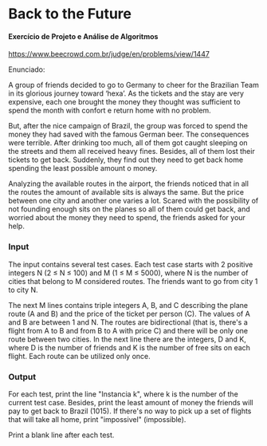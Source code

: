 
# Back to the Future
#### Exercício de Projeto e Análise de Algoritmos
https://www.beecrowd.com.br/judge/en/problems/view/1447

Enunciado:

A group of friends decided to go to Germany to cheer for the Brazilian Team in its glorious journey toward ‘hexa’. As the tickets and the stay are very expensive, each one brought the money they thought was sufficient to spend the month with confort e return home with no problem.

But, after the nice campaign of Brazil, the group was forced to spend the money they had saved with the famous German beer. The consequences were terrible. After drinking too much, all of them got caught sleeping on the streets and them all received heavy fines. Besides, all of them lost their tickets to get back. Suddenly, they find out they need to get back home spending the least possible amount o money.

Analyzing the available routes in the airport, the friends noticed that in all the routes the amount of available sits is always the same. But the price between one city and another one varies a lot. Scared with the possibility of not founding enough sits on the planes so all of them could get back, and worried about the money they need to spend, the friends asked for your help.

### Input
The input contains several test cases. Each test case starts with 2 positive integers N (2 ≤ N ≤ 100) and M (1 ≤ M ≤ 5000), where N is the number of cities that belong to M considered routes. The friends want to go from city 1 to city N.

The next M lines contains triple integers A, B, and C describing the plane route (A and B) and the price of the ticket per person (C). The values of A and B are between 1 and N. The routes are bidirectional (that is, there's a flight from A to B and from B to A with price C) and there will be only one route between two cities. In the next line there are the integers, D and K, where D is the number of friends and K is the number of free sits on each flight. Each route can be utilized only once.

### Output
For each test, print the line "Instancia k", where k is the number of the current test case. Besides, print the least amount of money the friends will pay to get back to Brazil (1015). If there's no way to pick up a set of flights that will take all home, print "impossivel" (impossible).

Print a blank line after each test.

